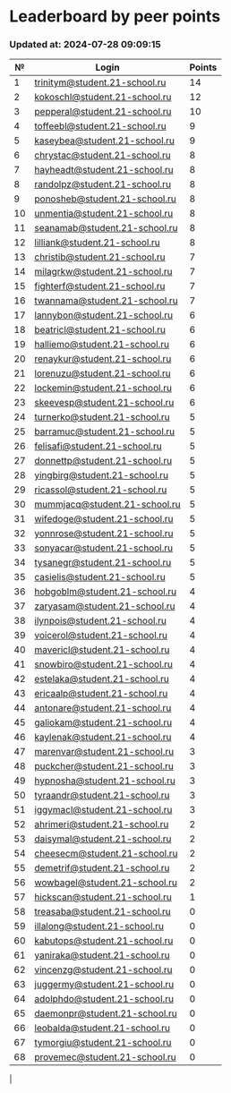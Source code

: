 # Leaderboard by peer points

### Updated at: 2024-07-28 09:09:15

| № | Login | Points |
|---|-------|--------|
|1|trinitym@student.21-school.ru|14|
|2|kokoschl@student.21-school.ru|12|
|3|pepperal@student.21-school.ru|10|
|4|toffeebl@student.21-school.ru|9|
|5|kaseybea@student.21-school.ru|9|
|6|chrystac@student.21-school.ru|8|
|7|hayheadt@student.21-school.ru|8|
|8|randolpz@student.21-school.ru|8|
|9|ponosheb@student.21-school.ru|8|
|10|unmentia@student.21-school.ru|8|
|11|seanamab@student.21-school.ru|8|
|12|lilliank@student.21-school.ru|8|
|13|christib@student.21-school.ru|7|
|14|milagrkw@student.21-school.ru|7|
|15|fighterf@student.21-school.ru|7|
|16|twannama@student.21-school.ru|7|
|17|lannybon@student.21-school.ru|6|
|18|beatricl@student.21-school.ru|6|
|19|halliemo@student.21-school.ru|6|
|20|renaykur@student.21-school.ru|6|
|21|lorenuzu@student.21-school.ru|6|
|22|lockemin@student.21-school.ru|6|
|23|skeevesp@student.21-school.ru|6|
|24|turnerko@student.21-school.ru|5|
|25|barramuc@student.21-school.ru|5|
|26|felisafi@student.21-school.ru|5|
|27|donnettp@student.21-school.ru|5|
|28|yingbirg@student.21-school.ru|5|
|29|ricassol@student.21-school.ru|5|
|30|mummjacq@student.21-school.ru|5|
|31|wifedoge@student.21-school.ru|5|
|32|yonnrose@student.21-school.ru|5|
|33|sonyacar@student.21-school.ru|5|
|34|tysanegr@student.21-school.ru|5|
|35|casielis@student.21-school.ru|5|
|36|hobgoblm@student.21-school.ru|4|
|37|zaryasam@student.21-school.ru|4|
|38|ilynpois@student.21-school.ru|4|
|39|voicerol@student.21-school.ru|4|
|40|mavericl@student.21-school.ru|4|
|41|snowbiro@student.21-school.ru|4|
|42|estelaka@student.21-school.ru|4|
|43|ericaalp@student.21-school.ru|4|
|44|antonare@student.21-school.ru|4|
|45|galiokam@student.21-school.ru|4|
|46|kaylenak@student.21-school.ru|4|
|47|marenvar@student.21-school.ru|3|
|48|puckcher@student.21-school.ru|3|
|49|hypnosha@student.21-school.ru|3|
|50|tyraandr@student.21-school.ru|3|
|51|iggymacl@student.21-school.ru|3|
|52|ahrimeri@student.21-school.ru|2|
|53|daisymal@student.21-school.ru|2|
|54|cheesecm@student.21-school.ru|2|
|55|demetrif@student.21-school.ru|2|
|56|wowbagel@student.21-school.ru|2|
|57|hickscan@student.21-school.ru|1|
|58|treasaba@student.21-school.ru|0|
|59|illalong@student.21-school.ru|0|
|60|kabutops@student.21-school.ru|0|
|61|yaniraka@student.21-school.ru|0|
|62|vincenzg@student.21-school.ru|0|
|63|juggermy@student.21-school.ru|0|
|64|adolphdo@student.21-school.ru|0|
|65|daemonpr@student.21-school.ru|0|
|66|leobalda@student.21-school.ru|0|
|67|tymorgiu@student.21-school.ru|0|
|68|provemec@student.21-school.ru|0|
|
